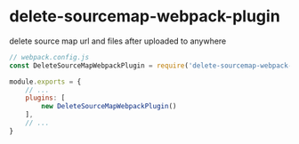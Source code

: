 # delete-sourcemap-webpack-plugin

delete source map url and files after uploaded to anywhere

```javascript
// webpack.config.js
const DeleteSourceMapWebpackPlugin = require('delete-sourcemap-webpack-plugin')

module.exports = {
    // ...
    plugins: [
        new DeleteSourceMapWebpackPlugin()
    ],
    // ...
}
```